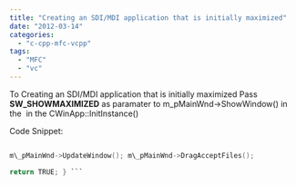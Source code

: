 ```yaml
---
title: "Creating an SDI/MDI application that is initially maximized"
date: "2012-03-14"
categories: 
  - "c-cpp-mfc-vcpp"
tags: 
  - "MFC"
  - "vc"
---
```


 To Creating an SDI/MDI application that is initially maximized Pass **SW\_SHOWMAXIMIZED** as paramater to m\_pMainWnd->ShowWindow() in the  in the CWinApp::InitInstance()

Code Snippet:

```c BOOL CWindowTitleApp::InitInstance() { : : //////////////////////////////////////////////////////////////////////////// // To Create an SDI/MDI application that is initially maximized // //////////////////////////////////////////////////////////////////////////// m\_pMainWnd->ShowWindow(SW\_SHOWMAXIMIZED); ////////////////////////////////////////////////////////////////////////////

m\_pMainWnd->UpdateWindow(); m\_pMainWnd->DragAcceptFiles();

return TRUE; } ```
